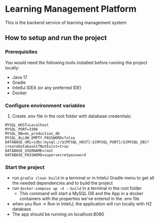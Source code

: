 # Learning Management Platform

This is the backend service of learning management system

## How to setup and run the project

### Prerequisites

You would need the following tools installed before running the project locally:

- Java 17
- Gradle
- IntelliJ IDEA (or any preferred IDE)
- Docker

### Configure environment variables

1. Create .env file in the root folder with database credentials:

```
MYSQL_HOST=Localhost
MYSQL_PORT=3306
MYSQL_DB=ms_production_db
MYSQL_ALLOW_EMPTY_PASSWORD=false
DATABASE_URL=jdbc:mysql://${MYSQL_HOST}:$[MYSQL_PORT}/${MYSQL_DB}?createDatabaseIfNotExist=true
DATABASE_USERNAME=root
DATABASE_PASSWORD=supersecretpassword
```

### Start the project

  - run `gradle clean build` in a terminal or in InteliJ Gradle menu to get all the needed dependencies and to build the project
  - run `docker-compose up -d --build` in a terminal in the root folder
     - This command will start a MySQL DB and the App in a docker containers with the properties we've entered in the .env file
  - when you Run -> Run in InteliJ, the application will run locally with H2 database
  - The app should be running on localhost:8080

